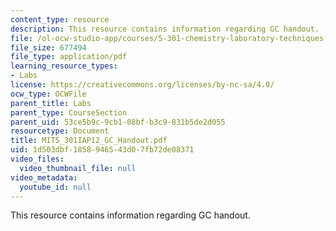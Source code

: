 ```yaml
---
content_type: resource
description: This resource contains information regarding GC handout.
file: /ol-ocw-studio-app/courses/5-301-chemistry-laboratory-techniques-january-iap-2012/1d503dbf1858946543d07fb72de08371_MIT5_301IAP12_GC_Handout.pdf
file_size: 677494
file_type: application/pdf
learning_resource_types:
- Labs
license: https://creativecommons.org/licenses/by-nc-sa/4.0/
ocw_type: OCWFile
parent_title: Labs
parent_type: CourseSection
parent_uid: 53ce5b9c-9cb1-08bf-b3c9-831b5de2d055
resourcetype: Document
title: MIT5_301IAP12_GC_Handout.pdf
uid: 1d503dbf-1858-9465-43d0-7fb72de08371
video_files:
  video_thumbnail_file: null
video_metadata:
  youtube_id: null
---
```

This resource contains information regarding GC handout.